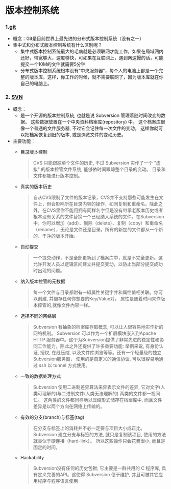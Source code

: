 # 版本控制系统
### 1.[**git**](https://github.com/dxl-enter/dxl-study/blob/master/operating-system/LINUX/README)
* 概念：Git是目前世界上最先进的分布式版本控制系统（没有之一）
* 集中式和分布式版本控制系统有什么区别呢？
	- 集中式版本控制系统最大的毛病就是必须联网才能工作，如果在局域网内还好，带宽够大，速度够快，可如果在互联网上，遇到网速慢的话，可能提交一个10M的文件就需要5分钟
	- 分布式版本控制系统根本没有“中央服务器”，每个人的电脑上都是一个完整的版本库，这样，你工作的时候，就不需要联网了，因为版本库就在你自己的电脑上。

### 2. [**SVN**](https://github.com/dxl-enter/dxl-study/blob/master/operating-system/LINUX/README)
* 概念：
	- 是一个开源的版本控制系統, 也就是说 Subversion 管理着随时间改变的数据。 这些数据放置在一个中央资料档案库(repository) 中。 这个档案库很像一个普通的文件服务器, 不过它会记住每一次文件的变动。 这样你就可以把档案恢复到旧的版本, 或是浏览文件的变动历史。
* 主要功能：
	- 目录版本控制

		> CVS 只能跟踪单个文件的历史, 不过 Subversion 实作了一个 "虚拟" 的版本控管文件系统, 能够依时间跟踪整个目录的变动。 目录和文件都能进行版本控制。
	- 真实的版本历史

		> 自从CVS限制了文件的版本记录，CVS并不支持那些可能发生在文件上，但会影响所在目录内容的操作，如同复制和重命名。除此之外，在CVS里你不能用拥有同样名字但是没有继承老版本历史或者根本没有关系的文件替换一个已经纳入系统的文件。在Subversion中，你可以增加（add）、删除（delete）、复制（copy）和重命名（rename），无论是文件还是目录。所有的新加的文件都从一个新的、干净的版本开始。
	- 自动提交

		> 一个提交动作，不是全部更新到了档案库中，就是不完全更新。这允许开发人员以逻辑区间建立并提交变动，以防止当部分提交成功时出现的问题。
	- 纳入版本控管的元数据

		> 每一个文件与目录都附有一組属性关键字并和属性值相关联。你可以创建, 并儲存任何你想要的Key/Value对。 属性是随着时间来作版本控管的,就像文件內容一样。
	- 选择不同的网络层

		> Subversion 有抽象的档案库存取概念, 可以让人很容易地实作新的网络机制。 Subversion 可以作为一个扩展模块嵌入到Apache HTTP 服务器中。这个为Subversion提供了非常先进的稳定性和协同工作能力，除此之外还提供了许多重要功能: 举例来说, 有身份认证, 授权, 在线压缩, 以及文件库浏览等等。还有一个轻量级的独立Subversion服务器， 使用的是自定义的通信协议, 可以很容易地通过 ssh 以 tunnel 方式使用。
	- 一致的数据处理方式

		> Subversion 使用二进制差异算法来异表示文件的差异, 它对文字(人类可理解的)与二进制文件(人类无法理解的) 两类的文件都一视同仁。 这两类的文件都同样地以压缩形式储存在档案库中, 而且文件差异是以两个方向在网络上传输的。
	- 有效的分支(branch)与标签(tag)

		> 在分支与标签上的消耗并不必一定要与项目大小成正比。 Subversion 建立分支与标签的方法, 就只是复制该项目, 使用的方法就类似于硬连接（hard-link）。 所以这些操作只会花费很小, 而且是固定的时间。
	- Hackability

		> Subversion没有任何的历史包袱; 它主要是一群共用的 C 程序库, 具有定义完善的API。这使得 Subversion 便于维护, 并且可被其它应用程序与程序语言使用

